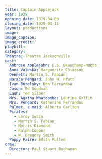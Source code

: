 ```yaml
---
title: Captain Applejack
year: 1929
opening_date: 1929-04-09
closing_date: 1929-04-11
layout: productions
image:
image_caption:
image_credit:
playbill: 
category: 
Theatre: Theatre Jacksonville
cast:
  Ambrose Applejohn: E.S. Beauchamp-Nobbs
  Anna Valeska: Marguerite Chiasson
  Dennett: Martin S. Fabian
  Horace Pengard: John H. Pratt
  Ivan Borolsky: Don Ferrandou
  Jason: Ed Goodman
  Lush: Ted Silber
  Mrs. Agatha Whatcombe: Laurine Goffin
  Mrs. Pengard: Katherine Ferrandou
  Palmer, a maid: Alberta Carlton
  Pirates:
    - Leroy Swain
    - Martin S. Fabian
    - Morris Diamond
    - Ralph Cooper
    - W. Gregory Smith
  Poppy Faire: Edith Pullen
crew:
  Director: Paul Stuart Buchanan
---
```

